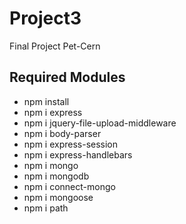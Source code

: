 # Project3
Final Project Pet-Cern

## Required Modules
- npm install
- npm i express
- npm i jquery-file-upload-middleware
- npm i body-parser
- npm i express-session
- npm i express-handlebars
- npm i mongo
- npm i mongodb
- npm i connect-mongo
- npm i mongoose
- npm i path

